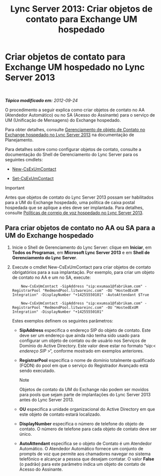 ﻿---
title: 'Lync Server 2013: Criar objetos de contato para Exchange UM hospedado'
TOCTitle: Criar objetos de contato para Exchange UM hospedado
ms:assetid: a39be52f-488a-4523-ad5f-ce1f0d681959
ms:mtpsurl: https://technet.microsoft.com/pt-br/library/Gg412765(v=OCS.15)
ms:contentKeyID: 49307671
ms.date: 05/19/2016
mtps_version: v=OCS.15
ms.translationtype: HT
---

# Criar objetos de contato para Exchange UM hospedado no Lync Server 2013

 

_**Tópico modificado em:** 2012-09-24_

O procedimento a seguir explica como criar objetos de contato no AA (Atendedor Automático) ou no SA (Acesso do Assinante) para o serviço de UM (Unificação de Mensagens) do Exchange hospedado.

Para obter detalhes, consulte [Gerenciamento de objeto de Contato no Exchange hospedado no Lync Server 2013](lync-server-2013-hosted-exchange-contact-object-management.md) na documentação de Planejamento.

Para detalhes sobre como configurar objetos de contato, consulte a documentação do Shell de Gerenciamento do Lync Server para os seguintes cmdlets:

  - [New-CsExUmContact](https://docs.microsoft.com/en-us/powershell/module/skype/New-CsExUmContact)

  - [Set-CsExUmContact](https://docs.microsoft.com/en-us/powershell/module/skype/Set-CsExUmContact)

> [!important]  
> Antes que objetos de contato do Lync Server 2013 possam ser habilitados para a UM do Exchange hospedado, uma política de caixa postal hospedada que se aplique a eles deve ser implantada. Para detalhes, consulte <a href="lync-server-2013-hosted-voice-mail-policies.md">Políticas de correio de voz hospedado no Lync Server 2013</a>.

## Para criar objetos de contato no AA ou SA para a UM do Exchange hospedado

1.  Inicie o Shell de Gerenciamento do Lync Server: clique em **Iniciar**, em **Todos os Programas**, em **Microsoft Lync Server 2013** e em **Shell de Gerenciamento do Lync Server**.

2.  Execute o cmdlet New-CsExUmContact para criar objetos de contato obrigatórios para a sua implantação. Por exemplo, para criar um objeto de contato no AA e um no SA, execute:
    
    ```
        New-CsExUmContact -SipAddress "sip:exumaa1@fabrikam.com" -RegistrarPool "RedmondPool.litwareinc.com" -OU "HostedExUM Integration" -DisplayNumber "+14255550101" -AutoAttendant $True
    ```
    ```    
        New-CsExUmContact -SipAddress "sip:exumsa1@fabrikam.com" -RegistrarPool "RedmondPool.litwareinc.com" -OU "HostedExUM Integration" -DisplayNumber "+14255550101"
    ```

    Estes exemplos definem os seguintes parâmetros:
    
      - **SipAddress** especifica o endereço SIP do objeto de contato. Este deve ser um endereço que ainda não tenha sido usado para configurar um objeto de contato ou de usuário nos Serviços de Domínio do Active Directory. Este valor deve estar no formato “sip:\< *endereço SIP* \>“, conforme mostrado em exemplos anteriores.
    
      - **RegistrarPool** especifica o nome de domínio totalmente qualificado (FQDN) do pool em que o serviço do Registrador Avançado está sendo executado.
        
        > [!note]  
        > Objetos de contato da UM do Exchange não podem ser movidos para pools que sejam parte de implantações do Lync Server 2013 antes do Lync Server 2013.    
      - **OU** especifica a unidade organizacional do Active Directory em que este objeto de contato estará localizado.
    
      - **DisplayNumber** especifica o número de telefone do objeto de contato. O número de telefone para cada objeto de contato deve ser único.
    
      - **AutoAttendant** especifica se o objeto de Contato é um Atendedor Automático. O Atendedor Automático fornece um conjunto de prompts de voz que permite aos chamadores navegar no sistema telefônico e alcançar a pessoa que desejam contatar. O valor **False** (o padrão) para este parâmetro indica um objeto de contato de Acesso do Assinante.

